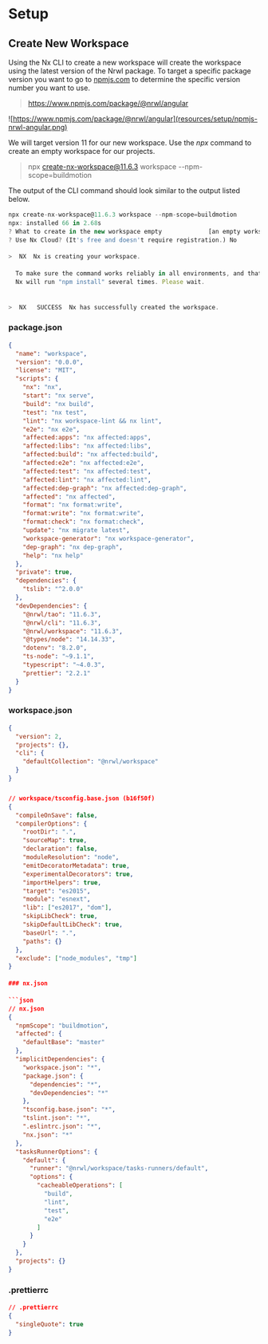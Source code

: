 # Setup

## Create New Workspace

 Using the Nx CLI to create a new workspace will create the workspace using the latest version of the Nrwl package. To target a specific package version you want to go to [npmjs.com](npmjs.com) to determine the specific version number you want to use.

> https://www.npmjs.com/package/@nrwl/angular

![https://www.npmjs.com/package/@nrwl/angular](resources/setup/npmjs-nrwl-angular.png)

We will target version 11 for our new workspace. Use the *npx* command to create an empty workspace for our projects.

> npx create-nx-workspace@11.6.3 workspace --npm-scope=buildmotion

The output of the CLI command should look similar to the output listed below.

```ts
npx create-nx-workspace@11.6.3 workspace --npm-scope=buildmotion
npx: installed 66 in 2.68s
? What to create in the new workspace empty             [an empty workspace with a layout that works best for building apps]
? Use Nx Cloud? (It's free and doesn't require registration.) No

>  NX  Nx is creating your workspace.

  To make sure the command works reliably in all environments, and that the preset is applied correctly,
  Nx will run "npm install" several times. Please wait.


>  NX   SUCCESS  Nx has successfully created the workspace.
```

### package.json

```json
{
  "name": "workspace",
  "version": "0.0.0",
  "license": "MIT",
  "scripts": {
    "nx": "nx",
    "start": "nx serve",
    "build": "nx build",
    "test": "nx test",
    "lint": "nx workspace-lint && nx lint",
    "e2e": "nx e2e",
    "affected:apps": "nx affected:apps",
    "affected:libs": "nx affected:libs",
    "affected:build": "nx affected:build",
    "affected:e2e": "nx affected:e2e",
    "affected:test": "nx affected:test",
    "affected:lint": "nx affected:lint",
    "affected:dep-graph": "nx affected:dep-graph",
    "affected": "nx affected",
    "format": "nx format:write",
    "format:write": "nx format:write",
    "format:check": "nx format:check",
    "update": "nx migrate latest",
    "workspace-generator": "nx workspace-generator",
    "dep-graph": "nx dep-graph",
    "help": "nx help"
  },
  "private": true,
  "dependencies": {
    "tslib": "^2.0.0"
  },
  "devDependencies": {
    "@nrwl/tao": "11.6.3",
    "@nrwl/cli": "11.6.3",
    "@nrwl/workspace": "11.6.3",
    "@types/node": "14.14.33",
    "dotenv": "8.2.0",
    "ts-node": "~9.1.1",
    "typescript": "~4.0.3",
    "prettier": "2.2.1"
  }
}
```

### workspace.json

```json
{
  "version": 2,
  "projects": {},
  "cli": {
    "defaultCollection": "@nrwl/workspace"
  }
}
```

### 

```json
// workspace/tsconfig.base.json (b16f50f)
{
  "compileOnSave": false,
  "compilerOptions": {
    "rootDir": ".",
    "sourceMap": true,
    "declaration": false,
    "moduleResolution": "node",
    "emitDecoratorMetadata": true,
    "experimentalDecorators": true,
    "importHelpers": true,
    "target": "es2015",
    "module": "esnext",
    "lib": ["es2017", "dom"],
    "skipLibCheck": true,
    "skipDefaultLibCheck": true,
    "baseUrl": ".",
    "paths": {}
  },
  "exclude": ["node_modules", "tmp"]
}

### nx.json

```json
// nx.json
{
  "npmScope": "buildmotion",
  "affected": {
    "defaultBase": "master"
  },
  "implicitDependencies": {
    "workspace.json": "*",
    "package.json": {
      "dependencies": "*",
      "devDependencies": "*"
    },
    "tsconfig.base.json": "*",
    "tslint.json": "*",
    ".eslintrc.json": "*",
    "nx.json": "*"
  },
  "tasksRunnerOptions": {
    "default": {
      "runner": "@nrwl/workspace/tasks-runners/default",
      "options": {
        "cacheableOperations": [
          "build",
          "lint",
          "test",
          "e2e"
        ]
      }
    }
  },
  "projects": {}
}
```

### .prettierrc

```json
// .prettierrc
{
  "singleQuote": true
}
```